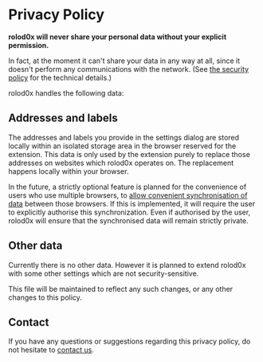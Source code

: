 # Privacy Policy

**rolod0x will never share your personal data without your explicit
permission.**

In fact, at the moment it can't share your data in any way at all,
since it doesn't perform any communications with the network.  (See
[the security policy](../SECURITY.md) for the technical details.)

rolod0x handles the following data:

## Addresses and labels

The addresses and labels you provide in the settings dialog are stored
locally within an isolated storage area in the browser reserved for
the extension.  This data is only used by the extension purely to
replace those addresses on websites which rolod0x operates on.  The
replacement happens locally within your browser.

In the future, a strictly optional feature is planned for the
convenience of users who use multiple browsers, to [allow convenient
synchronisation of data][#6] between those browsers.  If this is
implemented, it will require the user to explicitly authorise this
synchronization.  Even if authorised by the user, rolod0x will ensure
that the synchronised data will remain strictly private.

[#6]: https://github.com/rolod0x/rolod0x/issues/6

## Other data

Currently there is no other data.  However it is planned to extend
rolod0x with some other settings which are not security-sensitive.

This file will be maintained to reflect any such changes, or any other
changes to this policy.

## Contact

If you have any questions or suggestions regarding this privacy policy, do
not hesitate to [contact us](https://github.com/rolod0x/rolod0x/discussions/new).
